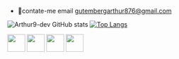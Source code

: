 
- 💬contate-me email gutembergarthur876@gmail.com
 
 ![Arthur9-dev GitHub stats](https://github-readme-stats.vercel.app/api?username=Arthur9-dev&icons=true&theme=transparent)
 [![Top Langs](https://github-readme-stats.vercel.app/api/top-langs/?username=Arthur9-dev&layout=compact&theme=dark&hide_border=true&langs_count=10&custom_title=Top%20Languages)](https://github.com/Arthur9-dev/github-readme-stats)

 <p>
  <img src="https://cdn.jsdelivr.net/gh/devicons/devicon@latest/icons/html5/html5-original-wordmark.svg" width="40" style="display: inline-block; vertical-align: middle;" />
  <img src="https://cdn.jsdelivr.net/gh/devicons/devicon@latest/icons/css3/css3-original-wordmark.svg" width="40" style="display: inline-block; vertical-align: middle;" />
  <img src="https://cdn.jsdelivr.net/gh/devicons/devicon@latest/icons/java/java-original-wordmark.svg" width="40" style="display: inline-block; vertical-align: middle;" />
  <img src="https://cdn.jsdelivr.net/gh/devicons/devicon@latest/icons/javascript/javascript-original.svg" width="40" style="display: inline-block; vertical-align: middle;" />
</p>

